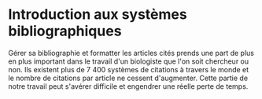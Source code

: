 # Introduction aux systèmes bibliographiques

Gérer sa bibliographie et formatter les articles cités prends une part de plus
en plus important dans le travail d'un biologiste que l'on soit chercheur ou
non. Ils existent plus de 7 400 systèmes de citations à travers le monde et le
nombre de citations par article ne cessent d'augmenter. Cette partie de notre
travail peut s'avérer difficile et engendrer une réelle perte de temps. 
